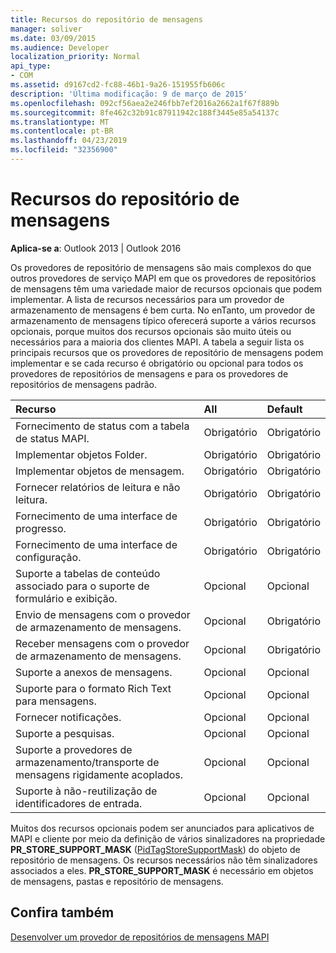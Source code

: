```yaml
---
title: Recursos do repositório de mensagens
manager: soliver
ms.date: 03/09/2015
ms.audience: Developer
localization_priority: Normal
api_type:
- COM
ms.assetid: d9167cd2-fc88-46b1-9a26-151955fb606c
description: 'Última modificação: 9 de março de 2015'
ms.openlocfilehash: 092cf56aea2e246fbb7ef2016a2662a1f67f889b
ms.sourcegitcommit: 8fe462c32b91c87911942c188f3445e85a54137c
ms.translationtype: MT
ms.contentlocale: pt-BR
ms.lasthandoff: 04/23/2019
ms.locfileid: "32356900"
---
```

# <a name="message-store-features"></a>Recursos do repositório de mensagens

  
  
**Aplica-se a**: Outlook 2013 | Outlook 2016 
  
Os provedores de repositório de mensagens são mais complexos do que outros provedores de serviço MAPI em que os provedores de repositórios de mensagens têm uma variedade maior de recursos opcionais que podem implementar. A lista de recursos necessários para um provedor de armazenamento de mensagens é bem curta. No enTanto, um provedor de armazenamento de mensagens típico oferecerá suporte a vários recursos opcionais, porque muitos dos recursos opcionais são muito úteis ou necessários para a maioria dos clientes MAPI. A tabela a seguir lista os principais recursos que os provedores de repositório de mensagens podem implementar e se cada recurso é obrigatório ou opcional para todos os provedores de repositórios de mensagens e para os provedores de repositórios de mensagens padrão.
  
|**Recurso**|**All**|**Default**|
|:-----|:-----|:-----|
|Fornecimento de status com a tabela de status MAPI.  <br/> |Obrigatório  <br/> |Obrigatório  <br/> |
|Implementar objetos Folder.  <br/> |Obrigatório  <br/> |Obrigatório  <br/> |
|Implementar objetos de mensagem.  <br/> |Obrigatório  <br/> |Obrigatório  <br/> |
|Fornecer relatórios de leitura e não leitura.  <br/> |Obrigatório  <br/> |Obrigatório  <br/> |
|Fornecimento de uma interface de progresso.  <br/> |Obrigatório  <br/> |Obrigatório  <br/> |
|Fornecimento de uma interface de configuração.  <br/> |Obrigatório  <br/> |Obrigatório  <br/> |
|Suporte a tabelas de conteúdo associado para o suporte de formulário e exibição.  <br/> |Opcional  <br/> |Opcional  <br/> |
|Envio de mensagens com o provedor de armazenamento de mensagens.  <br/> |Opcional  <br/> |Obrigatório  <br/> |
|Receber mensagens com o provedor de armazenamento de mensagens.  <br/> |Opcional  <br/> |Obrigatório  <br/> |
|Suporte a anexos de mensagens.  <br/> |Opcional  <br/> |Opcional  <br/> |
|Suporte para o formato Rich Text para mensagens.  <br/> |Opcional  <br/> |Opcional  <br/> |
|Fornecer notificações.  <br/> |Opcional  <br/> |Opcional  <br/> |
|Suporte a pesquisas.  <br/> |Opcional  <br/> |Opcional  <br/> |
|Suporte a provedores de armazenamento/transporte de mensagens rigidamente acoplados.  <br/> |Opcional  <br/> |Opcional  <br/> |
|Suporte à não-reutilização de identificadores de entrada.  <br/> |Opcional  <br/> |Opcional  <br/> |
   
Muitos dos recursos opcionais podem ser anunciados para aplicativos de MAPI e cliente por meio da definição de vários sinalizadores na propriedade **PR_STORE_SUPPORT_MASK** ([PidTagStoreSupportMask](pidtagstoresupportmask-canonical-property.md)) do objeto de repositório de mensagens. Os recursos necessários não têm sinalizadores associados a eles. **PR_STORE_SUPPORT_MASK** é necessário em objetos de mensagens, pastas e repositório de mensagens. 
  
## <a name="see-also"></a>Confira também



[Desenvolver um provedor de repositórios de mensagens MAPI](developing-a-mapi-message-store-provider.md)

